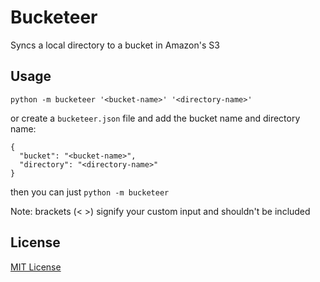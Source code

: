 Bucketeer
========

Syncs a local directory to a bucket in Amazon's S3


Usage
-----

`python -m bucketeer '<bucket-name>' '<directory-name>'`

or create a `bucketeer.json` file and add the bucket name and directory name:

    {
      "bucket": "<bucket-name>",
      "directory": "<directory-name>"
    }

then you can just `python -m bucketeer`

Note: brackets (< >) signify your custom input and shouldn't be included

License
-------
[MIT License](LICENSE.md)
